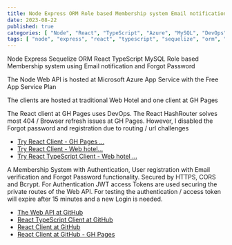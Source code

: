 ```yaml
---
title: Node Express ORM Role based Membership system Email notification
date: 2023-08-22
published: true
categories: [ "Node", "React", "TypeScript", "Azure", "MySQL", "DevOps" ]
tags: [ "node", "express", "react", "typescript", "sequelize", "orm", "mysql", "azure" ]
---
```



Node Express Sequelize ORM React TypeScript MySQL Role based Membership system using Email notification and Forgot Password

The Node Web API is hosted at Microsoft Azure App Service with the Free App Service Plan 

The clients are hosted at traditional Web Hotel and one client at GH Pages

The React client at GH Pages uses DevOps. The React HashRouter solves most 404 / Browser refresh issues at GH Pages. However, I disabled the Forgot password and registration due to routing / url challenges

<ul>
<li><a href="https://persteenolsen.github.io/gh-pages-react-node-orm-client" target="_blank" title="Show persons">Try React Client - GH Pages ...</a></li>
<li><a href="https://users.sequelize.basic.persteenolsen.com" target="_blank" title="Show persons">Try React Client - Web hotel...</a></li>
<li><a href="https://users.ts.sequelize.basic.persteenolsen.com" target="_blank" title="Show persons">Try React TypeScript Client - Web hotel ...</a></li>
</ul>

<p>A Membership System with Authentication, User registration with Email verification and Forgot Password functionality. Secured by HTTPS, CORS and Bcrypt. For Authentication JWT access Tokens are used securing the private routes of the Web API. For testing the authentication / access token will expire after 15 minutes and a new Login is needed.</p>


<ul>
<li><a href="https://github.com/persteenolsen/node-express-sequelize-users-api-basic" target="_blank">The Web API at GitHub</a></li>
<li><a href="https://github.com/persteenolsen/react-typescript-sequelize-users-client-polyfill-basic" target="_blank">React TypeScript Client at GitHub</a></li>
<li><a href="https://github.com/persteenolsen/react-sequelize-users-client-polyfill-basic" target="_blank">React Client at GitHub</a></li>
<li><a href="https://github.com/persteenolsen/gh-pages-react-node-orm-client" target="_blank">React Client at GitHub - GH Pages</a></li>
</ul>





